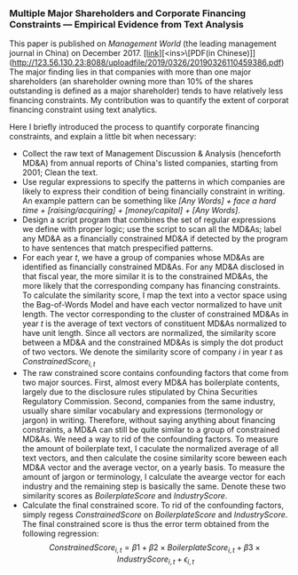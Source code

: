 ### Multiple Major Shareholders and Corporate Financing Constraints — Empirical Evidence from Text Analysis

This paper is published on _Management World_ (the leading management journal in China) on December 2017. [<ins>\[link\]</ins>](http://eng.oversea.cnki.net/kcms/detail/detail.aspx?filename=GLSJ201712012&DBName=cjfqtotal&dbcode=cjfq&uid=WEEvREdxOWJmbC9oM1NjYkZCbDZZNXlHc0xvSmxtOXpGWG90d21oKzNDdnQ=\$R1yZ0H6jyaa0en3RxVUd8df-oHi7XMMDo7mtKT6mSmEvTuk11l2gFA!!)[<ins>\[PDF(in Chinese)\]</ins>](http://123.56.130.23:8088/uploadfile/2019/0326/20190326110459386.pdf) The major finding lies in that companies with more than one major shareholders (an shareholder owning more than 10% of the shares outstanding is defined as a major shareholder) tends to have relatively less financing constraints. My contribution was to quantify the extent of corporat financing constraint using text analytics. 

Here I briefly introduced the process to quantify corporate financing constraints, and explain a little bit when necessary:
- Collect the raw text of Management Discussion & Analysis (henceforth MD&A) from annual reports of China's listed companies, starting from 2001; Clean the text.
- Use regular expressions to specify the patterns in which companies are likely to express their condition of being financially constraint in writing. An example pattern can be something like _[Any Words] + face a hard time + [raising/acquiring] + [money/capital] + [Any Words]_.
- Design a script program that combines the set of regular expressions we define with proper logic; use the script to scan all the MD&As; label any MD&A as a financially constrained MD&A if detected by the program to have sentences that match prespecified patterns.
- For each year $t$, we have a group of companies whose MD&As are identified as financially constrained MD&As. For any MD&A disclosed in that fiscal year, the more similar it is to the constrained MD&As, the more likely that the corresponding company has financing constraints. To calculate the similarity score, I map the text into a vector space using the Bag-of-Words Model and have each vector normalized to have unit length. The vector corresponding to the cluster of constrained MD&As in year $t$ is the average of text vectors of constituent MD&As normalized to have unit length. Since all vectors are normalized, the similarity score between a MD&A and the constrained MD&As is simply the dot product of two vectors. We denote the similarity score of company $i$ in year $t$ as $ConstrainedScore_{i, t}$
- The raw constrained score contains confounding factors that come from two major sources. First, almost every MD&A has boilerplate contents, largely due to the disclosure rules stipulated by China Securities Regulatory Commission. Second, companies from the same industry,  usually share similar vocabulary and expressions (termonology or jargon) in writing. Therefore, without saying anything about financing constraints, a MD&A can still be quite similar to a group of constrained MD&As. We need a way to rid of the confounding factors. To measure the amount of boilerplate text, I caculate the normalized average of all text vectors, and then calculate the cosine similarity score beween each MD&A vector and the average vector, on a yearly basis. To measure the amount of jargon or terminology, I calculate the avearge vector for each industry and the remaining step is basically the same. Denote these two similarity scores as _BoilerplateScore_ and _IndustryScore_. 
- Calculate the final constrained score. To rid of the confounding factors, simply regess _ConstrainedScore_ on _BoilerplateScore_ and _IndustryScore_. The final constrained score is thus the error term obtained from the following regression:
$$ConstrainedScore_{i,t} = \beta1 + \beta2 \times BoilerplateScore_{i, t} + \beta3 \times IndustryScore_{i, t} + \epsilon_{i, t}$$
